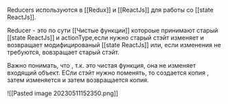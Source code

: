 Reducers используются в [[Redux]] и [[ReactJs]] для работы со [[state ReactJs]].

Reducer - это по сути [[Чистые функции]] котороые принимают старый [[state ReactJs]] и actionType,если нужно старый стэйт изменяет и возвращает модифицированый [[state ReactJs]] или, если изменения не требуются, вовзращает старый стэйт.

Важно понимать, что , т.к. это чистая функция, она не изменяет входящий объект. ЕСли стэйт нужно поменять, то создается копия , затем изменяется и затем возвращается копия.

![[Pasted image 20230511152350.png]]